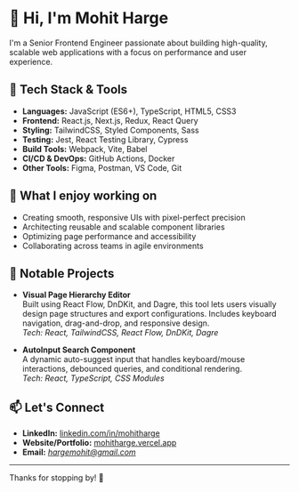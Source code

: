 # 👋 Hi, I'm Mohit Harge

I'm a Senior Frontend Engineer passionate about building high-quality, scalable web applications with a focus on performance and user experience.

## 🚀 Tech Stack & Tools

- **Languages:** JavaScript (ES6+), TypeScript, HTML5, CSS3
- **Frontend:** React.js, Next.js, Redux, React Query
- **Styling:** TailwindCSS, Styled Components, Sass
- **Testing:** Jest, React Testing Library, Cypress
- **Build Tools:** Webpack, Vite, Babel
- **CI/CD & DevOps:** GitHub Actions, Docker
- **Other Tools:** Figma, Postman, VS Code, Git

## 🧠 What I enjoy working on

- Creating smooth, responsive UIs with pixel-perfect precision
- Architecting reusable and scalable component libraries
- Optimizing page performance and accessibility
- Collaborating across teams in agile environments

## 📂 Notable Projects

- **Visual Page Hierarchy Editor**  
  Built using React Flow, DnDKit, and Dagre, this tool lets users visually design page structures and export configurations. Includes keyboard navigation, drag-and-drop, and responsive design.  
  _Tech: React, TailwindCSS, React Flow, DnDKit, Dagre_

- **AutoInput Search Component**  
  A dynamic auto-suggest input that handles keyboard/mouse interactions, debounced queries, and conditional rendering.  
  _Tech: React, TypeScript, CSS Modules_


## 📫 Let's Connect

- **LinkedIn:** [linkedin.com/in/mohitharge](https://www.linkedin.com/in/mohitharge)
- **Website/Portfolio:** [mohitharge.vercel.app](https://mohitharge.vercel.app)
- **Email:** *hargemohit@gmail.com*

---

Thanks for stopping by! 🌟
